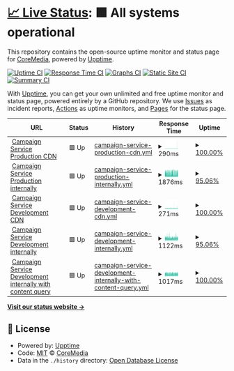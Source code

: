 # [📈 Live Status](https://CoreMedia.github.io/campaign.upptime): <!--live status--> **🟩 All systems operational**

This repository contains the open-source uptime monitor and status page for [CoreMedia](http://www.coremedia.com), powered by [Upptime](https://github.com/upptime/upptime).

[![Uptime CI](https://github.com/CoreMedia/campaign.upptime/workflows/Uptime%20CI/badge.svg)](https://github.com/CoreMedia/campaign.upptime/actions?query=workflow%3A%22Uptime+CI%22)
[![Response Time CI](https://github.com/CoreMedia/campaign.upptime/workflows/Response%20Time%20CI/badge.svg)](https://github.com/CoreMedia/campaign.upptime/actions?query=workflow%3A%22Response+Time+CI%22)
[![Graphs CI](https://github.com/CoreMedia/campaign.upptime/workflows/Graphs%20CI/badge.svg)](https://github.com/CoreMedia/campaign.upptime/actions?query=workflow%3A%22Graphs+CI%22)
[![Static Site CI](https://github.com/CoreMedia/campaign.upptime/workflows/Static%20Site%20CI/badge.svg)](https://github.com/CoreMedia/campaign.upptime/actions?query=workflow%3A%22Static+Site+CI%22)
[![Summary CI](https://github.com/CoreMedia/campaign.upptime/workflows/Summary%20CI/badge.svg)](https://github.com/CoreMedia/campaign.upptime/actions?query=workflow%3A%22Summary+CI%22)

With [Upptime](https://upptime.js.org), you can get your own unlimited and free uptime monitor and status page, powered entirely by a GitHub repository. We use [Issues](https://github.com/CoreMedia/campaign.upptime/issues) as incident reports, [Actions](https://github.com/CoreMedia/campaign.upptime/actions) as uptime monitors, and [Pages](https://CoreMedia.github.io/campaign.upptime) for the status page.

<!--start: status pages-->
<!-- This summary is generated by Upptime (https://github.com/upptime/upptime) -->
<!-- Do not edit this manually, your changes will be overwritten -->
<!-- prettier-ignore -->
| URL | Status | History | Response Time | Uptime |
| --- | ------ | ------- | ------------- | ------ |
| <img alt="" src="https://icons.duckduckgo.com/ip3/api.campaigns.coremedia.io.ico" height="13"> [Campaign Service Production CDN](https://api.campaigns.coremedia.io) | 🟩 Up | [campaign-service-production-cdn.yml](https://github.com/CoreMedia/campaign.upptime/commits/HEAD/history/campaign-service-production-cdn.yml) | <details><summary><img alt="Response time graph" src="./graphs/campaign-service-production-cdn/response-time-week.png" height="20"> 290ms</summary><br><a href="https://CoreMedia.github.io/campaign.upptime/history/campaign-service-production-cdn"><img alt="Response time 291" src="https://img.shields.io/endpoint?url=https%3A%2F%2Fraw.githubusercontent.com%2FCoreMedia%2Fcampaign.upptime%2FHEAD%2Fapi%2Fcampaign-service-production-cdn%2Fresponse-time.json"></a><br><a href="https://CoreMedia.github.io/campaign.upptime/history/campaign-service-production-cdn"><img alt="24-hour response time 416" src="https://img.shields.io/endpoint?url=https%3A%2F%2Fraw.githubusercontent.com%2FCoreMedia%2Fcampaign.upptime%2FHEAD%2Fapi%2Fcampaign-service-production-cdn%2Fresponse-time-day.json"></a><br><a href="https://CoreMedia.github.io/campaign.upptime/history/campaign-service-production-cdn"><img alt="7-day response time 290" src="https://img.shields.io/endpoint?url=https%3A%2F%2Fraw.githubusercontent.com%2FCoreMedia%2Fcampaign.upptime%2FHEAD%2Fapi%2Fcampaign-service-production-cdn%2Fresponse-time-week.json"></a><br><a href="https://CoreMedia.github.io/campaign.upptime/history/campaign-service-production-cdn"><img alt="30-day response time 291" src="https://img.shields.io/endpoint?url=https%3A%2F%2Fraw.githubusercontent.com%2FCoreMedia%2Fcampaign.upptime%2FHEAD%2Fapi%2Fcampaign-service-production-cdn%2Fresponse-time-month.json"></a><br><a href="https://CoreMedia.github.io/campaign.upptime/history/campaign-service-production-cdn"><img alt="1-year response time 291" src="https://img.shields.io/endpoint?url=https%3A%2F%2Fraw.githubusercontent.com%2FCoreMedia%2Fcampaign.upptime%2FHEAD%2Fapi%2Fcampaign-service-production-cdn%2Fresponse-time-year.json"></a></details> | <details><summary><a href="https://CoreMedia.github.io/campaign.upptime/history/campaign-service-production-cdn">100.00%</a></summary><a href="https://CoreMedia.github.io/campaign.upptime/history/campaign-service-production-cdn"><img alt="All-time uptime 100.00%" src="https://img.shields.io/endpoint?url=https%3A%2F%2Fraw.githubusercontent.com%2FCoreMedia%2Fcampaign.upptime%2FHEAD%2Fapi%2Fcampaign-service-production-cdn%2Fuptime.json"></a><br><a href="https://CoreMedia.github.io/campaign.upptime/history/campaign-service-production-cdn"><img alt="24-hour uptime 100.00%" src="https://img.shields.io/endpoint?url=https%3A%2F%2Fraw.githubusercontent.com%2FCoreMedia%2Fcampaign.upptime%2FHEAD%2Fapi%2Fcampaign-service-production-cdn%2Fuptime-day.json"></a><br><a href="https://CoreMedia.github.io/campaign.upptime/history/campaign-service-production-cdn"><img alt="7-day uptime 100.00%" src="https://img.shields.io/endpoint?url=https%3A%2F%2Fraw.githubusercontent.com%2FCoreMedia%2Fcampaign.upptime%2FHEAD%2Fapi%2Fcampaign-service-production-cdn%2Fuptime-week.json"></a><br><a href="https://CoreMedia.github.io/campaign.upptime/history/campaign-service-production-cdn"><img alt="30-day uptime 100.00%" src="https://img.shields.io/endpoint?url=https%3A%2F%2Fraw.githubusercontent.com%2FCoreMedia%2Fcampaign.upptime%2FHEAD%2Fapi%2Fcampaign-service-production-cdn%2Fuptime-month.json"></a><br><a href="https://CoreMedia.github.io/campaign.upptime/history/campaign-service-production-cdn"><img alt="1-year uptime 100.00%" src="https://img.shields.io/endpoint?url=https%3A%2F%2Fraw.githubusercontent.com%2FCoreMedia%2Fcampaign.upptime%2FHEAD%2Fapi%2Fcampaign-service-production-cdn%2Fuptime-year.json"></a></details>
| <img alt="" src="https://icons.duckduckgo.com/ip3/prod.campaign-delivery-prod.coremedia.services.ico" height="13"> [Campaign Service Production internally](https://prod.campaign-delivery-prod.coremedia.services/graphql) | 🟩 Up | [campaign-service-production-internally.yml](https://github.com/CoreMedia/campaign.upptime/commits/HEAD/history/campaign-service-production-internally.yml) | <details><summary><img alt="Response time graph" src="./graphs/campaign-service-production-internally/response-time-week.png" height="20"> 1876ms</summary><br><a href="https://CoreMedia.github.io/campaign.upptime/history/campaign-service-production-internally"><img alt="Response time 1871" src="https://img.shields.io/endpoint?url=https%3A%2F%2Fraw.githubusercontent.com%2FCoreMedia%2Fcampaign.upptime%2FHEAD%2Fapi%2Fcampaign-service-production-internally%2Fresponse-time.json"></a><br><a href="https://CoreMedia.github.io/campaign.upptime/history/campaign-service-production-internally"><img alt="24-hour response time 1823" src="https://img.shields.io/endpoint?url=https%3A%2F%2Fraw.githubusercontent.com%2FCoreMedia%2Fcampaign.upptime%2FHEAD%2Fapi%2Fcampaign-service-production-internally%2Fresponse-time-day.json"></a><br><a href="https://CoreMedia.github.io/campaign.upptime/history/campaign-service-production-internally"><img alt="7-day response time 1876" src="https://img.shields.io/endpoint?url=https%3A%2F%2Fraw.githubusercontent.com%2FCoreMedia%2Fcampaign.upptime%2FHEAD%2Fapi%2Fcampaign-service-production-internally%2Fresponse-time-week.json"></a><br><a href="https://CoreMedia.github.io/campaign.upptime/history/campaign-service-production-internally"><img alt="30-day response time 1871" src="https://img.shields.io/endpoint?url=https%3A%2F%2Fraw.githubusercontent.com%2FCoreMedia%2Fcampaign.upptime%2FHEAD%2Fapi%2Fcampaign-service-production-internally%2Fresponse-time-month.json"></a><br><a href="https://CoreMedia.github.io/campaign.upptime/history/campaign-service-production-internally"><img alt="1-year response time 1871" src="https://img.shields.io/endpoint?url=https%3A%2F%2Fraw.githubusercontent.com%2FCoreMedia%2Fcampaign.upptime%2FHEAD%2Fapi%2Fcampaign-service-production-internally%2Fresponse-time-year.json"></a></details> | <details><summary><a href="https://CoreMedia.github.io/campaign.upptime/history/campaign-service-production-internally">95.06%</a></summary><a href="https://CoreMedia.github.io/campaign.upptime/history/campaign-service-production-internally"><img alt="All-time uptime 88.05%" src="https://img.shields.io/endpoint?url=https%3A%2F%2Fraw.githubusercontent.com%2FCoreMedia%2Fcampaign.upptime%2FHEAD%2Fapi%2Fcampaign-service-production-internally%2Fuptime.json"></a><br><a href="https://CoreMedia.github.io/campaign.upptime/history/campaign-service-production-internally"><img alt="24-hour uptime 100.00%" src="https://img.shields.io/endpoint?url=https%3A%2F%2Fraw.githubusercontent.com%2FCoreMedia%2Fcampaign.upptime%2FHEAD%2Fapi%2Fcampaign-service-production-internally%2Fuptime-day.json"></a><br><a href="https://CoreMedia.github.io/campaign.upptime/history/campaign-service-production-internally"><img alt="7-day uptime 95.06%" src="https://img.shields.io/endpoint?url=https%3A%2F%2Fraw.githubusercontent.com%2FCoreMedia%2Fcampaign.upptime%2FHEAD%2Fapi%2Fcampaign-service-production-internally%2Fuptime-week.json"></a><br><a href="https://CoreMedia.github.io/campaign.upptime/history/campaign-service-production-internally"><img alt="30-day uptime 88.05%" src="https://img.shields.io/endpoint?url=https%3A%2F%2Fraw.githubusercontent.com%2FCoreMedia%2Fcampaign.upptime%2FHEAD%2Fapi%2Fcampaign-service-production-internally%2Fuptime-month.json"></a><br><a href="https://CoreMedia.github.io/campaign.upptime/history/campaign-service-production-internally"><img alt="1-year uptime 88.05%" src="https://img.shields.io/endpoint?url=https%3A%2F%2Fraw.githubusercontent.com%2FCoreMedia%2Fcampaign.upptime%2FHEAD%2Fapi%2Fcampaign-service-production-internally%2Fuptime-year.json"></a></details>
| <img alt="" src="https://icons.duckduckgo.com/ip3/campaigns-dev.stellate.sh.ico" height="13"> [Campaign Service Development CDN](https://campaigns-dev.stellate.sh/) | 🟩 Up | [campaign-service-development-cdn.yml](https://github.com/CoreMedia/campaign.upptime/commits/HEAD/history/campaign-service-development-cdn.yml) | <details><summary><img alt="Response time graph" src="./graphs/campaign-service-development-cdn/response-time-week.png" height="20"> 271ms</summary><br><a href="https://CoreMedia.github.io/campaign.upptime/history/campaign-service-development-cdn"><img alt="Response time 271" src="https://img.shields.io/endpoint?url=https%3A%2F%2Fraw.githubusercontent.com%2FCoreMedia%2Fcampaign.upptime%2FHEAD%2Fapi%2Fcampaign-service-development-cdn%2Fresponse-time.json"></a><br><a href="https://CoreMedia.github.io/campaign.upptime/history/campaign-service-development-cdn"><img alt="24-hour response time 272" src="https://img.shields.io/endpoint?url=https%3A%2F%2Fraw.githubusercontent.com%2FCoreMedia%2Fcampaign.upptime%2FHEAD%2Fapi%2Fcampaign-service-development-cdn%2Fresponse-time-day.json"></a><br><a href="https://CoreMedia.github.io/campaign.upptime/history/campaign-service-development-cdn"><img alt="7-day response time 271" src="https://img.shields.io/endpoint?url=https%3A%2F%2Fraw.githubusercontent.com%2FCoreMedia%2Fcampaign.upptime%2FHEAD%2Fapi%2Fcampaign-service-development-cdn%2Fresponse-time-week.json"></a><br><a href="https://CoreMedia.github.io/campaign.upptime/history/campaign-service-development-cdn"><img alt="30-day response time 271" src="https://img.shields.io/endpoint?url=https%3A%2F%2Fraw.githubusercontent.com%2FCoreMedia%2Fcampaign.upptime%2FHEAD%2Fapi%2Fcampaign-service-development-cdn%2Fresponse-time-month.json"></a><br><a href="https://CoreMedia.github.io/campaign.upptime/history/campaign-service-development-cdn"><img alt="1-year response time 271" src="https://img.shields.io/endpoint?url=https%3A%2F%2Fraw.githubusercontent.com%2FCoreMedia%2Fcampaign.upptime%2FHEAD%2Fapi%2Fcampaign-service-development-cdn%2Fresponse-time-year.json"></a></details> | <details><summary><a href="https://CoreMedia.github.io/campaign.upptime/history/campaign-service-development-cdn">100.00%</a></summary><a href="https://CoreMedia.github.io/campaign.upptime/history/campaign-service-development-cdn"><img alt="All-time uptime 100.00%" src="https://img.shields.io/endpoint?url=https%3A%2F%2Fraw.githubusercontent.com%2FCoreMedia%2Fcampaign.upptime%2FHEAD%2Fapi%2Fcampaign-service-development-cdn%2Fuptime.json"></a><br><a href="https://CoreMedia.github.io/campaign.upptime/history/campaign-service-development-cdn"><img alt="24-hour uptime 100.00%" src="https://img.shields.io/endpoint?url=https%3A%2F%2Fraw.githubusercontent.com%2FCoreMedia%2Fcampaign.upptime%2FHEAD%2Fapi%2Fcampaign-service-development-cdn%2Fuptime-day.json"></a><br><a href="https://CoreMedia.github.io/campaign.upptime/history/campaign-service-development-cdn"><img alt="7-day uptime 100.00%" src="https://img.shields.io/endpoint?url=https%3A%2F%2Fraw.githubusercontent.com%2FCoreMedia%2Fcampaign.upptime%2FHEAD%2Fapi%2Fcampaign-service-development-cdn%2Fuptime-week.json"></a><br><a href="https://CoreMedia.github.io/campaign.upptime/history/campaign-service-development-cdn"><img alt="30-day uptime 100.00%" src="https://img.shields.io/endpoint?url=https%3A%2F%2Fraw.githubusercontent.com%2FCoreMedia%2Fcampaign.upptime%2FHEAD%2Fapi%2Fcampaign-service-development-cdn%2Fuptime-month.json"></a><br><a href="https://CoreMedia.github.io/campaign.upptime/history/campaign-service-development-cdn"><img alt="1-year uptime 100.00%" src="https://img.shields.io/endpoint?url=https%3A%2F%2Fraw.githubusercontent.com%2FCoreMedia%2Fcampaign.upptime%2FHEAD%2Fapi%2Fcampaign-service-development-cdn%2Fuptime-year.json"></a></details>
| <img alt="" src="https://icons.duckduckgo.com/ip3/dev.campaign-delivery-dev-01.coremedia.ninja.ico" height="13"> [Campaign Service Development internally](https://dev.campaign-delivery-dev-01.coremedia.ninja/graphql) | 🟩 Up | [campaign-service-development-internally.yml](https://github.com/CoreMedia/campaign.upptime/commits/HEAD/history/campaign-service-development-internally.yml) | <details><summary><img alt="Response time graph" src="./graphs/campaign-service-development-internally/response-time-week.png" height="20"> 1122ms</summary><br><a href="https://CoreMedia.github.io/campaign.upptime/history/campaign-service-development-internally"><img alt="Response time 1120" src="https://img.shields.io/endpoint?url=https%3A%2F%2Fraw.githubusercontent.com%2FCoreMedia%2Fcampaign.upptime%2FHEAD%2Fapi%2Fcampaign-service-development-internally%2Fresponse-time.json"></a><br><a href="https://CoreMedia.github.io/campaign.upptime/history/campaign-service-development-internally"><img alt="24-hour response time 1180" src="https://img.shields.io/endpoint?url=https%3A%2F%2Fraw.githubusercontent.com%2FCoreMedia%2Fcampaign.upptime%2FHEAD%2Fapi%2Fcampaign-service-development-internally%2Fresponse-time-day.json"></a><br><a href="https://CoreMedia.github.io/campaign.upptime/history/campaign-service-development-internally"><img alt="7-day response time 1122" src="https://img.shields.io/endpoint?url=https%3A%2F%2Fraw.githubusercontent.com%2FCoreMedia%2Fcampaign.upptime%2FHEAD%2Fapi%2Fcampaign-service-development-internally%2Fresponse-time-week.json"></a><br><a href="https://CoreMedia.github.io/campaign.upptime/history/campaign-service-development-internally"><img alt="30-day response time 1120" src="https://img.shields.io/endpoint?url=https%3A%2F%2Fraw.githubusercontent.com%2FCoreMedia%2Fcampaign.upptime%2FHEAD%2Fapi%2Fcampaign-service-development-internally%2Fresponse-time-month.json"></a><br><a href="https://CoreMedia.github.io/campaign.upptime/history/campaign-service-development-internally"><img alt="1-year response time 1120" src="https://img.shields.io/endpoint?url=https%3A%2F%2Fraw.githubusercontent.com%2FCoreMedia%2Fcampaign.upptime%2FHEAD%2Fapi%2Fcampaign-service-development-internally%2Fresponse-time-year.json"></a></details> | <details><summary><a href="https://CoreMedia.github.io/campaign.upptime/history/campaign-service-development-internally">95.06%</a></summary><a href="https://CoreMedia.github.io/campaign.upptime/history/campaign-service-development-internally"><img alt="All-time uptime 88.05%" src="https://img.shields.io/endpoint?url=https%3A%2F%2Fraw.githubusercontent.com%2FCoreMedia%2Fcampaign.upptime%2FHEAD%2Fapi%2Fcampaign-service-development-internally%2Fuptime.json"></a><br><a href="https://CoreMedia.github.io/campaign.upptime/history/campaign-service-development-internally"><img alt="24-hour uptime 100.00%" src="https://img.shields.io/endpoint?url=https%3A%2F%2Fraw.githubusercontent.com%2FCoreMedia%2Fcampaign.upptime%2FHEAD%2Fapi%2Fcampaign-service-development-internally%2Fuptime-day.json"></a><br><a href="https://CoreMedia.github.io/campaign.upptime/history/campaign-service-development-internally"><img alt="7-day uptime 95.06%" src="https://img.shields.io/endpoint?url=https%3A%2F%2Fraw.githubusercontent.com%2FCoreMedia%2Fcampaign.upptime%2FHEAD%2Fapi%2Fcampaign-service-development-internally%2Fuptime-week.json"></a><br><a href="https://CoreMedia.github.io/campaign.upptime/history/campaign-service-development-internally"><img alt="30-day uptime 88.05%" src="https://img.shields.io/endpoint?url=https%3A%2F%2Fraw.githubusercontent.com%2FCoreMedia%2Fcampaign.upptime%2FHEAD%2Fapi%2Fcampaign-service-development-internally%2Fuptime-month.json"></a><br><a href="https://CoreMedia.github.io/campaign.upptime/history/campaign-service-development-internally"><img alt="1-year uptime 88.05%" src="https://img.shields.io/endpoint?url=https%3A%2F%2Fraw.githubusercontent.com%2FCoreMedia%2Fcampaign.upptime%2FHEAD%2Fapi%2Fcampaign-service-development-internally%2Fuptime-year.json"></a></details>
| <img alt="" src="https://icons.duckduckgo.com/ip3/dev.campaign-delivery-dev-01.coremedia.ninja.ico" height="13"> [Campaign Service Development internally with content query](https://dev.campaign-delivery-dev-01.coremedia.ninja/graphql) | 🟩 Up | [campaign-service-development-internally-with-content-query.yml](https://github.com/CoreMedia/campaign.upptime/commits/HEAD/history/campaign-service-development-internally-with-content-query.yml) | <details><summary><img alt="Response time graph" src="./graphs/campaign-service-development-internally-with-content-query/response-time-week.png" height="20"> 1017ms</summary><br><a href="https://CoreMedia.github.io/campaign.upptime/history/campaign-service-development-internally-with-content-query"><img alt="Response time 1026" src="https://img.shields.io/endpoint?url=https%3A%2F%2Fraw.githubusercontent.com%2FCoreMedia%2Fcampaign.upptime%2FHEAD%2Fapi%2Fcampaign-service-development-internally-with-content-query%2Fresponse-time.json"></a><br><a href="https://CoreMedia.github.io/campaign.upptime/history/campaign-service-development-internally-with-content-query"><img alt="24-hour response time 1068" src="https://img.shields.io/endpoint?url=https%3A%2F%2Fraw.githubusercontent.com%2FCoreMedia%2Fcampaign.upptime%2FHEAD%2Fapi%2Fcampaign-service-development-internally-with-content-query%2Fresponse-time-day.json"></a><br><a href="https://CoreMedia.github.io/campaign.upptime/history/campaign-service-development-internally-with-content-query"><img alt="7-day response time 1017" src="https://img.shields.io/endpoint?url=https%3A%2F%2Fraw.githubusercontent.com%2FCoreMedia%2Fcampaign.upptime%2FHEAD%2Fapi%2Fcampaign-service-development-internally-with-content-query%2Fresponse-time-week.json"></a><br><a href="https://CoreMedia.github.io/campaign.upptime/history/campaign-service-development-internally-with-content-query"><img alt="30-day response time 1026" src="https://img.shields.io/endpoint?url=https%3A%2F%2Fraw.githubusercontent.com%2FCoreMedia%2Fcampaign.upptime%2FHEAD%2Fapi%2Fcampaign-service-development-internally-with-content-query%2Fresponse-time-month.json"></a><br><a href="https://CoreMedia.github.io/campaign.upptime/history/campaign-service-development-internally-with-content-query"><img alt="1-year response time 1026" src="https://img.shields.io/endpoint?url=https%3A%2F%2Fraw.githubusercontent.com%2FCoreMedia%2Fcampaign.upptime%2FHEAD%2Fapi%2Fcampaign-service-development-internally-with-content-query%2Fresponse-time-year.json"></a></details> | <details><summary><a href="https://CoreMedia.github.io/campaign.upptime/history/campaign-service-development-internally-with-content-query">100.00%</a></summary><a href="https://CoreMedia.github.io/campaign.upptime/history/campaign-service-development-internally-with-content-query"><img alt="All-time uptime 100.00%" src="https://img.shields.io/endpoint?url=https%3A%2F%2Fraw.githubusercontent.com%2FCoreMedia%2Fcampaign.upptime%2FHEAD%2Fapi%2Fcampaign-service-development-internally-with-content-query%2Fuptime.json"></a><br><a href="https://CoreMedia.github.io/campaign.upptime/history/campaign-service-development-internally-with-content-query"><img alt="24-hour uptime 100.00%" src="https://img.shields.io/endpoint?url=https%3A%2F%2Fraw.githubusercontent.com%2FCoreMedia%2Fcampaign.upptime%2FHEAD%2Fapi%2Fcampaign-service-development-internally-with-content-query%2Fuptime-day.json"></a><br><a href="https://CoreMedia.github.io/campaign.upptime/history/campaign-service-development-internally-with-content-query"><img alt="7-day uptime 100.00%" src="https://img.shields.io/endpoint?url=https%3A%2F%2Fraw.githubusercontent.com%2FCoreMedia%2Fcampaign.upptime%2FHEAD%2Fapi%2Fcampaign-service-development-internally-with-content-query%2Fuptime-week.json"></a><br><a href="https://CoreMedia.github.io/campaign.upptime/history/campaign-service-development-internally-with-content-query"><img alt="30-day uptime 100.00%" src="https://img.shields.io/endpoint?url=https%3A%2F%2Fraw.githubusercontent.com%2FCoreMedia%2Fcampaign.upptime%2FHEAD%2Fapi%2Fcampaign-service-development-internally-with-content-query%2Fuptime-month.json"></a><br><a href="https://CoreMedia.github.io/campaign.upptime/history/campaign-service-development-internally-with-content-query"><img alt="1-year uptime 100.00%" src="https://img.shields.io/endpoint?url=https%3A%2F%2Fraw.githubusercontent.com%2FCoreMedia%2Fcampaign.upptime%2FHEAD%2Fapi%2Fcampaign-service-development-internally-with-content-query%2Fuptime-year.json"></a></details>

<!--end: status pages-->

[**Visit our status website →**](https://CoreMedia.github.io/campaign.upptime)

## 📄 License

- Powered by: [Upptime](https://github.com/upptime/upptime)
- Code: [MIT](./LICENSE) © [CoreMedia](http://www.coremedia.com)
- Data in the `./history` directory: [Open Database License](https://opendatacommons.org/licenses/odbl/1-0/)
